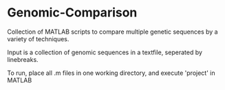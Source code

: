 Genomic-Comparison
==================

Collection of MATLAB scripts to compare multiple genetic sequences by a variety of techniques.

Input is a collection of genomic sequences in a textfile, seperated by linebreaks.

To run, place all .m files in one working directory, and execute 'project' in MATLAB
